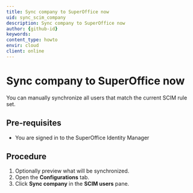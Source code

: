 ```yaml
---
title: Sync company to SuperOffice now
uid: sync_scim_company
description: Sync company to SuperOffice now
author: {github-id}
keywords:
content_type: howto
envir: cloud
client: online
---
```


# Sync company to SuperOffice now

You can manually synchronize all users that match the current SCIM rule set.

## Pre-requisites

* You are signed in to the SuperOffice Identity Manager

## Procedure

1. Optionally preview what will be synchronized.
2. Open the **Configurations** tab.
3. Click **Sync company** in the **SCIM users** pane.
